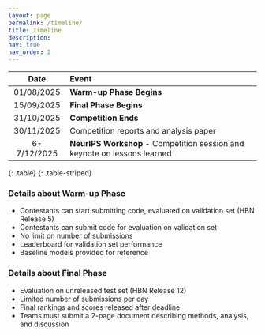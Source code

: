 ```yaml
---
layout: page
permalink: /timeline/
title: Timeline
description:
nav: true
nav_order: 2
---
```



|   **Date**  |         **Event**          |
|:---------------------------------:|:---------------------------|
| 01/08/2025 | **Warm-up Phase Begins**  |
| 15/09/2025 | **Final Phase Begins**  |
| 31/10/2025 | **Competition Ends** |
| 30/11/2025 | Competition reports and analysis paper |
| 6-7/12/2025 | **NeurIPS Workshop** - Competition session and keynote on lessons learned |
{: .table}
{: .table-striped}

### Details about Warm-up Phase 
- Contestants can start submitting code, evaluated on validation set (HBN Release 5)
- Contestants can submit code for evaluation on validation set
- No limit on number of submissions
- Leaderboard for validation set performance
- Baseline models provided for reference

### Details about Final Phase
- Evaluation on unreleased test set (HBN Release 12)
- Limited number of submissions per day
- Final rankings and scores released after deadline
- Teams must submit a 2-page document describing methods, analysis, and discussion
